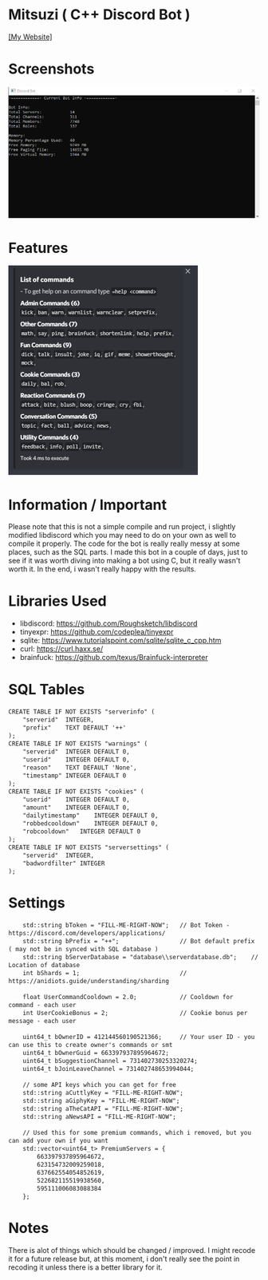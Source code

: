 # Mitsuzi ( C++ Discord Bot )

[[My Website]](http://sagaanpillai.com/)

# Screenshots
![Screenshot](https://raw.githubusercontent.com/ContionMig/Mitsuzi/master/Discord%20Cornfield/Screenshots/Screenshot_3.png)

# Features
![Screenshot](https://github.com/ContionMig/Mitsuzi/blob/master/Discord%20Cornfield/Screenshots/Screenshot_1.png)

# Information / Important
Please note that this is not a simple compile and run project, i slightly modified libdiscord which you may need to do on your own as well to compile it properly. The code for the bot is really really messy at some places, such as the SQL parts. I made this bot in a couple of days, just to see if it was worth diving into making a bot using C, but it really wasn't worth it. In the end, i wasn't really happy with the results. 

# Libraries Used
- libdiscord: https://github.com/Roughsketch/libdiscord
- tinyexpr: https://github.com/codeplea/tinyexpr
- sqlite: https://www.tutorialspoint.com/sqlite/sqlite_c_cpp.htm
- curl: https://curl.haxx.se/
- brainfuck: https://github.com/texus/Brainfuck-interpreter

# SQL Tables
```
CREATE TABLE IF NOT EXISTS "serverinfo" (
	"serverid"	INTEGER,
	"prefix"	TEXT DEFAULT '++'
);
CREATE TABLE IF NOT EXISTS "warnings" (
	"serverid"	INTEGER DEFAULT 0,
	"userid"	INTEGER DEFAULT 0,
	"reason"	TEXT DEFAULT 'None',
	"timestamp"	INTEGER DEFAULT 0
);
CREATE TABLE IF NOT EXISTS "cookies" (
	"userid"	INTEGER DEFAULT 0,
	"amount"	INTEGER DEFAULT 0,
	"dailytimestamp"	INTEGER DEFAULT 0,
	"robbedcooldown"	INTEGER DEFAULT 0,
	"robcooldown"	INTEGER DEFAULT 0
);
CREATE TABLE IF NOT EXISTS "serversettings" (
	"serverid"	INTEGER,
	"badwordfilter"	INTEGER
);
```

# Settings
```
    std::string bToken = "FILL-ME-RIGHT-NOW";   // Bot Token - https://discord.com/developers/applications/
	std::string bPrefix = "++";                 // Bot default prefix ( may not be in synced with SQL database )
	std::string bServerDatabase = "database\\serverdatabase.db";    // Location of database
	int bShards = 1;                            // https://anidiots.guide/understanding/sharding

	float UserCommandCooldown = 2.0;            // Cooldown for command - each user
	int UserCookieBonus = 2;                    // Cookie bonus per message - each user

	uint64_t bOwnerID = 412144560190521366;     // Your user ID - you can use this to create owner's commands or smt
	uint64_t bOwnerGuid = 663397937895964672;   
	uint64_t bSuggestionChannel = 731402730253320274;
	uint64_t bJoinLeaveChannel = 731402748653994044;

    // some API keys which you can get for free
	std::string aCuttlyKey = "FILL-ME-RIGHT-NOW";
	std::string aGiphyKey = "FILL-ME-RIGHT-NOW";
	std::string aTheCatAPI = "FILL-ME-RIGHT-NOW";
	std::string aNewsAPI = "FILL-ME-RIGHT-NOW";

    // Used this for some premium commands, which i removed, but you can add your own if you want
	std::vector<uint64_t> PremiumServers = {
		663397937895964672,
		623154732009259018,
		637662554054852619,
		522682115519938560,
		595111006083088384
	};
```

# Notes
There is alot of things which should be changed / improved. I might recode it for a future release but, at this moment, i don't really see the point in recoding it unless there is a better library for it. 



